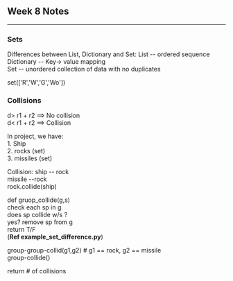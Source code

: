 ## Week 8 Notes ##
---

### Sets ###

Differences between List, Dictionary and Set:
	List -- ordered sequence  
	Dictionary -- Key-> value mapping  
	Set -- unordered collection of data with no duplicates

set(['R','W','G','Wo'])


### Collisions


d> r1 + r2 ==> No collision  
d< r1 + r2 ==> Collision


In project, we have:  
		1. Ship  
		2. rocks (set)  
		3. missiles (set)

Collision:
		ship -- rock  
		missile --rock  
	rock.collide(ship)	


def gruop_collide(g,s)  
    check each sp in g  
    does sp collide w/s ?  
    yes? remove sp from g  
return T/F  
(**Ref example_set_difference.py**)



group-group-collid(g1,g2) # g1 == rock, g2 == missile  
	group-collide()  
	
return # of collisions	
	
